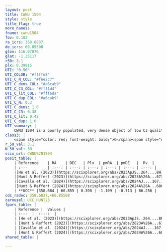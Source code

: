 ```yaml
---
layout: post
title: CWNU 1504
style: style
title_flag: true
more_names: 
fname: cwnu1504
fov: 0.103
ra_icrs: 358.6837
de_icrs: 60.85508
glon: 116.07876
glat: -1.25117
r50: 3.1
plx: 0.39815
UTI: "0.50"
UTI_COLOR: "#ffffe8"
UTI_C_N_COL: "#fee2c7"
UTI_C_dens_COL: "#a6cab9"
UTI_C_C3_COL: "#fff1d4"
UTI_C_lit_COL: "#fff6da"
UTI_C_dup_COL: "#a6cab9"
UTI_C_N: 0.3
UTI_C_dens: 1.0
UTI_C_C3: 0.38
UTI_C_lit: 0.42
UTI_C_dup: 1.0
UTI_summary: |
    CWNU 1504 is a poorly populated, very dense object of low C3 quality. It was recently reported in the literature.
class3: |
    <span style="color: red; font-weight: bold;">C</span><span style="color: #FFC300; font-weight: bold;">B</span>
r_50_val: 3.1
N_50_val: 30
scix_url: CWNU%201504
posit_table: |
    | Reference    | RA    | DEC   | Plx  | pmRA  | pmDE   |  Rv  |
    | :---         | :---: | :---: | :---: | :---: | :---: | :---: |
    |[He et al. (2023)](https://scixplorer.org/abs/2023ApJS..264....8H) | 358.678 | 60.852 | 0.409 | -1.104 | -0.712 | -- |
    |[Hunt & Reffert (2023)](https://scixplorer.org/abs/2023A%26A...673A.114H) | 358.697 | 60.852 | 0.402 | -1.108 | -0.722 | -- |
    |[Cavallo et al. (2024)](https://scixplorer.org/abs/2024AJ....167...12C) | 358.653 | 60.853 | 0.402 | -- | -- | -- |
    |[Hunt & Reffert (2024)](https://scixplorer.org/abs/2024A%26A...686A..42H) | 358.697 | 60.852 | 0.402 | -1.108 | -0.722 | -- |
    | **UCC** |358.684 | 60.855 | 0.398 | -1.109 | -0.713 | 86.256 | 
cds_radec: 358.6837,+60.85508
carousel: UCC_HUNT23
fpars_table: |
    | Reference |  Values |
    | :---  |  :---:  |
    | [He et al. (2023)](https://scixplorer.org/abs/2023ApJS..264....8H) | `A0=2.25, m-M=11.75, logAge=8.4` |
    | [Hunt & Reffert (2023)](https://scixplorer.org/abs/2023A%26A...673A.114H) | `AV50=1.861, diffAV50=1.296, MOD50=11.875, logAge50=8.384` |
    | [Cavallo et al. (2024)](https://scixplorer.org/abs/2024AJ....167...12C) | `AV50=2.08, dMod50=12.2, logAge50=8.01, [Fe/H]50=0.34` |
    | [Hunt & Reffert (2024)](https://scixplorer.org/abs/2024A%26A...686A..42H) | `MassJ=174.724` |
shared_table: |
    
---
```

